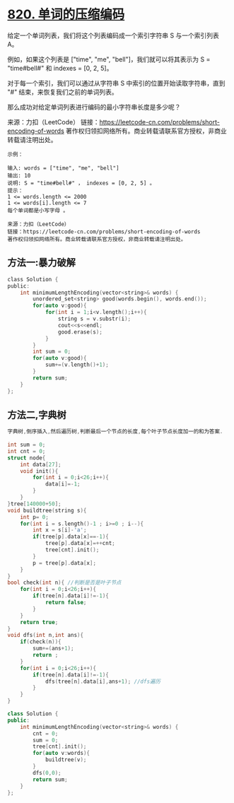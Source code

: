 # [820. 单词的压缩编码](https://leetcode-cn.com/problems/short-encoding-of-words/)

给定一个单词列表，我们将这个列表编码成一个索引字符串 S 与一个索引列表 A。

例如，如果这个列表是 ["time", "me", "bell"]，我们就可以将其表示为 S = "time#bell#" 和 indexes = [0, 2, 5]。

对于每一个索引，我们可以通过从字符串 S 中索引的位置开始读取字符串，直到 "#" 结束，来恢复我们之前的单词列表。

那么成功对给定单词列表进行编码的最小字符串长度是多少呢？

 

来源：力扣（LeetCode）
链接：https://leetcode-cn.com/problems/short-encoding-of-words
著作权归领扣网络所有。商业转载请联系官方授权，非商业转载请注明出处。





```
示例：

输入: words = ["time", "me", "bell"]
输出: 10
说明: S = "time#bell#" ， indexes = [0, 2, 5] 。
提示：
1 <= words.length <= 2000
1 <= words[i].length <= 7
每个单词都是小写字母 。

来源：力扣（LeetCode）
链接：https://leetcode-cn.com/problems/short-encoding-of-words
著作权归领扣网络所有。商业转载请联系官方授权，非商业转载请注明出处。
```

## 方法一:暴力破解

```c
class Solution {
public:
    int minimumLengthEncoding(vector<string>& words) {
        unordered_set<string> good(words.begin(), words.end());
        for(auto v:good){
            for(int i = 1;i<v.length();i++){
                string s = v.substr(i);
                cout<<s<<endl;
                good.erase(s);
            }
        }
        int sum = 0;
        for(auto v:good){
            sum+=(v.length()+1);
        }
        return sum;
    }
};
```

## 方法二,字典树

```c++
字典树,倒序插入,然后遍历树,判断最后一个节点的长度,每个叶子节点长度加一的和为答案.
    
int sum = 0;
int cnt = 0;
struct node{
    int data[27];
    void init(){
        for(int i = 0;i<26;i++){
            data[i]=-1;
        }
    }
}tree[140000+50];
void buildtree(string s){
    int p= 0;
    for(int i = s.length()-1 ; i>=0 ; i--){
        int x = s[i]-'a';
        if(tree[p].data[x]==-1){
            tree[p].data[x]=++cnt;
            tree[cnt].init();
        }
        p = tree[p].data[x];
    }
}
bool check(int n){ //判断是否是叶子节点
    for(int i = 0;i<26;i++){
        if(tree[n].data[i]!=-1){
            return false;
        }
    }
    return true;
}
void dfs(int n,int ans){
    if(check(n)){
        sum+=(ans+1);
        return ;
    }
    for(int i = 0;i<26;i++){
        if(tree[n].data[i]!=-1){
            dfs(tree[n].data[i],ans+1); //dfs遍历
        }
    }
}

class Solution {
public:
    int minimumLengthEncoding(vector<string>& words) {
        cnt = 0;
        sum = 0;
        tree[cnt].init();
        for(auto v:words){
            buildtree(v);
        }
        dfs(0,0);
        return sum;
    }
};
```

